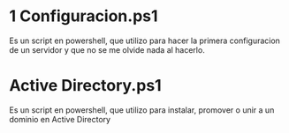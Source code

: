 # 1 Configuracion.ps1

Es un script en powershell, que utilizo para hacer la primera configuracion de un servidor y que no se me olvide nada al hacerlo.

# Active Directory.ps1

Es un script en powershell, que utilizo para instalar, promover o unir a un dominio en Active Directory
